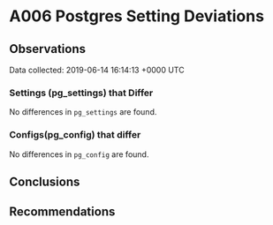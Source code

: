 # A006 Postgres Setting Deviations #

## Observations ##
Data collected: 2019-06-14 16:14:13 +0000 UTC  

### Settings (pg_settings) that Differ ###

No differences in `pg_settings` are found.

### Configs(pg_config) that differ ###

No differences in `pg_config` are found.



## Conclusions ##


## Recommendations ##

